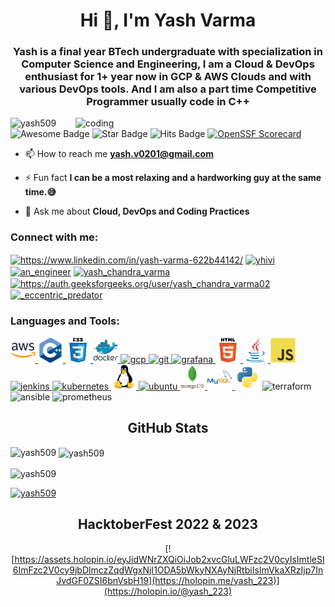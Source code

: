 

<h1 align="center">Hi 👋, I'm Yash Varma</h1>
<h3 align="center">Yash is a final year BTech undergraduate with specialization in Computer Science and Engineering, I am a Cloud & DevOps enthusiast for 1+ year now in GCP & AWS Clouds and with various DevOps tools. And I am also a part time Competitive Programmer usually code in C++</h3>

<img align="right" alt="coding" width="400" src="https://cdn.dribbble.com/users/1162077/screenshots/3848914/programmer.gif">

<p align="left"> <img src="https://komarev.com/ghpvc/?username=yash509&label=Profile%20views&color=0e75b6&style=flat" alt="yash509" /> <img src="https://cdn.rawgit.com/sindresorhus/awesome/d7305f38d29fed78fa85652e3a63e154dd8e8829/media/badge.svg" alt="Awesome Badge"/> <img src="https://img.shields.io/static/v1?label=%F0%9F%8C%9F&message=If%20Useful&style=style=flat&color=BC4E99" alt="Star Badge"/> <img src="http://hits.dwyl.com/abhisheknaiidu/awesome-github-profile-readme.svg" alt="Hits Badge"/> <a href="https://securityscorecards.dev/viewer/?uri=github.com/anuraghazra/github-readme-stats">
      <img alt="OpenSSF Scorecard" src="https://api.securityscorecards.dev/projects/github.com/anuraghazra/github-readme-stats/badge" />
    </a></p>
  
- 📫 How to reach me **yash.v0201@gmail.com**

- ⚡ Fun fact **I can be a most relaxing and a hardworking guy at the same time.😅**

- 💬 Ask me about **Cloud, DevOps and Coding Practices**

<h3 align="left">Connect with me:</h3>
<p align="left">
<a href="https://linkedin.com/in/https://www.linkedin.com/in/yash-varma-622b44142/" target="blank"><img align="center" src="https://raw.githubusercontent.com/rahuldkjain/github-profile-readme-generator/master/src/images/icons/Social/linked-in-alt.svg" alt="https://www.linkedin.com/in/yash-varma-622b44142/" height="30" width="40" /></a>
<a href="https://www.codechef.com/users/yhivi" target="blank"><img align="center" src="https://cdn.jsdelivr.net/npm/simple-icons@3.1.0/icons/codechef.svg" alt="yhivi" height="30" width="40" /></a>
<a href="https://www.hackerrank.com/an_engineer" target="blank"><img align="center" src="https://raw.githubusercontent.com/rahuldkjain/github-profile-readme-generator/master/src/images/icons/Social/hackerrank.svg" alt="an_engineer" height="30" width="40" /></a>
<a href="https://www.leetcode.com/yash_chandra_varma" target="blank"><img align="center" src="https://raw.githubusercontent.com/rahuldkjain/github-profile-readme-generator/master/src/images/icons/Social/leet-code.svg" alt="yash_chandra_varma" height="30" width="40" /></a>
<a href="https://auth.geeksforgeeks.org/user/https://auth.geeksforgeeks.org/user/yash_chandra_varma02" target="blank"><img align="center" src="https://raw.githubusercontent.com/rahuldkjain/github-profile-readme-generator/master/src/images/icons/Social/geeks-for-geeks.svg" alt="https://auth.geeksforgeeks.org/user/yash_chandra_varma02" height="30" width="40" /></a>
<a href="https://discord.gg/_eccentric_predator" target="blank"><img align="center" src="https://raw.githubusercontent.com/rahuldkjain/github-profile-readme-generator/master/src/images/icons/Social/discord.svg" alt="_eccentric_predator" height="30" width="40" /></a>
</p>

<h3 align="left">Languages and Tools:</h3>
<p align="left"> <a href="https://aws.amazon.com" target="_blank" rel="noreferrer"> <img src="https://raw.githubusercontent.com/devicons/devicon/master/icons/amazonwebservices/amazonwebservices-original-wordmark.svg" alt="aws" width="40" height="40"/> </a> <a href="https://www.w3schools.com/cpp/" target="_blank" rel="noreferrer"> <img src="https://raw.githubusercontent.com/devicons/devicon/master/icons/cplusplus/cplusplus-original.svg" alt="cplusplus" width="40" height="40"/> </a> <a href="https://www.w3schools.com/css/" target="_blank" rel="noreferrer"> <img src="https://raw.githubusercontent.com/devicons/devicon/master/icons/css3/css3-original-wordmark.svg" alt="css3" width="40" height="40"/> </a> <a href="https://www.docker.com/" target="_blank" rel="noreferrer"> <img src="https://raw.githubusercontent.com/devicons/devicon/master/icons/docker/docker-original-wordmark.svg" alt="docker" width="40" height="40"/> </a> <a href="https://cloud.google.com" target="_blank" rel="noreferrer"> <img src="https://www.vectorlogo.zone/logos/google_cloud/google_cloud-icon.svg" alt="gcp" width="40" height="40"/> </a> <a href="https://git-scm.com/" target="_blank" rel="noreferrer"> <img src="https://www.vectorlogo.zone/logos/git-scm/git-scm-icon.svg" alt="git" width="40" height="40"/> </a> <a href="https://grafana.com" target="_blank" rel="noreferrer"> <img src="https://www.vectorlogo.zone/logos/grafana/grafana-icon.svg" alt="grafana" width="40" height="40"/> </a> <a href="https://www.w3.org/html/" target="_blank" rel="noreferrer"> <img src="https://raw.githubusercontent.com/devicons/devicon/master/icons/html5/html5-original-wordmark.svg" alt="html5" width="40" height="40"/> </a> <a href="https://www.java.com" target="_blank" rel="noreferrer"> <img src="https://raw.githubusercontent.com/devicons/devicon/master/icons/java/java-original.svg" alt="java" width="40" height="40"/> </a> <a href="https://developer.mozilla.org/en-US/docs/Web/JavaScript" target="_blank" rel="noreferrer"> <img src="https://raw.githubusercontent.com/devicons/devicon/master/icons/javascript/javascript-original.svg" alt="javascript" width="40" height="40"/> </a> <a href="https://www.jenkins.io" target="_blank" rel="noreferrer"> <img src="https://www.vectorlogo.zone/logos/jenkins/jenkins-icon.svg" alt="jenkins" width="40" height="40"/> </a> <a href="https://kubernetes.io" target="_blank" rel="noreferrer"> <img src="https://www.vectorlogo.zone/logos/kubernetes/kubernetes-icon.svg" alt="kubernetes" width="40" height="40"/> </a> <a href="https://www.linux.org/" target="_blank" rel="noreferrer"> <img src="https://raw.githubusercontent.com/devicons/devicon/master/icons/linux/linux-original.svg" alt="linux" width="40" height="40"/> </a> <a href="https://www.mongodb.com/" target="_blank" rel="noreferrer"> <img src="https://static.javatpoint.com/linux/images/ubuntu-logo6.png" alt="ubuntu" width="40" height="40"> <img src="https://raw.githubusercontent.com/devicons/devicon/master/icons/mongodb/mongodb-original-wordmark.svg" alt="mongodb" width="40" height="40"/> </a> <a href="https://www.mysql.com/" target="_blank" rel="noreferrer"> <img src="https://raw.githubusercontent.com/devicons/devicon/master/icons/mysql/mysql-original-wordmark.svg" alt="mysql" width="40" height="40"/> </a> <a href="https://www.python.org" target="_blank" rel="noreferrer"> <img src="https://raw.githubusercontent.com/devicons/devicon/master/icons/python/python-original.svg" alt="python" width="40" height="40"/></a>
<img src="https://static-00.iconduck.com/assets.00/terraform-icon-1803x2048-hodrzd3t.png" alt="terraform" width="40" height="40"> <img src="https://levelupla.io/wp-content/uploads/2020/05/ansiblelogo.png" alt="ansible" width="40" height="40"> <img src="https://upload.wikimedia.org/wikipedia/commons/thumb/3/38/Prometheus_software_logo.svg/115px-Prometheus_software_logo.svg.png" alt="prometheus" width="40" height="40"></p>

<h2 align="center">GitHub Stats</h2>

<p><img align="left" src="https://github-readme-stats.vercel.app/api/top-langs?username=yash509&show_icons=true&locale=en&layout=compact" alt="yash509" /></p>

<p>&nbsp;<img align="center" src="https://github-readme-stats.vercel.app/api?username=yash509&show_icons=true&locale=en" alt="yash509" /></p>

<p><img align="center" src="https://github-readme-streak-stats.herokuapp.com/?user=yash509&" alt="yash509" /></p>

<p align="left"> <a href="https://github.com/ryo-ma/github-profile-trophy"><img src="https://github-profile-trophy.vercel.app/?username=yash509" alt="yash509" /></a> </p>

<h2 align="center">HacktoberFest 2022 & 2023</h2>

<div align="center">   
  
[![https://assets.holopin.io/eyJidWNrZXQiOiJob2xvcGluLWFzc2V0cyIsImtleSI6ImFzc2V0cy9jbDlmczZqdWgxNjI1ODA5bWkyNXAyNjRtbiIsImVkaXRzIjp7InJvdGF0ZSI6bnVsbH19](https://holopin.me/yash_223)](https://holopin.io/@yash_223)

</div>



<!--
**yash509/yash509** is a ✨ _special_ ✨ repository because its `README.md` (this file) appears on your GitHub profile.

Here are some ideas to get you started:

- 🔭 I’m currently working on ...
- 🌱 I’m currently learning ...
- 👯 I’m looking to collaborate on ...
- 🤔 I’m looking for help with ...
- 💬 Ask me about ...
- 📫 How to reach me: ...
- 😄 Pronouns: ...
- ⚡ Fun fact: ...
-->
